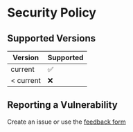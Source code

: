 # Security Policy

## Supported Versions

| Version   | Supported          |
| -------   | ------------------ |
| current   | :white_check_mark: |
| < current | :x:                |

## Reporting a Vulnerability

Create an issue or use the <a href="https://docs.google.com/forms/d/e/1FAIpQLScdBp2iPp4vd1NCfwmAbl5NMOzYj4LaRtiPUuGK-rBfXkyUEA/viewform?usp=pp_url&entry.1456738885=None+needed" target="_blank">
feedback form
</a>
